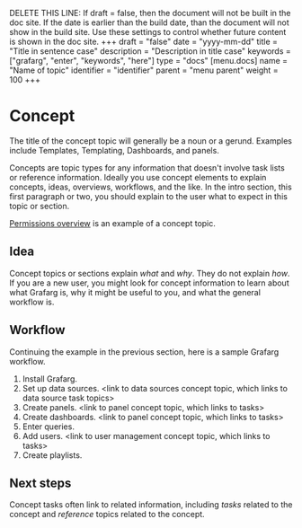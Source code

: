 DELETE THIS LINE: If draft = false, then the document will not be built in the doc site. If the date is earlier than the build date, than the document will not show in the build site. Use these settings to control whether future content is shown in the doc site.
+++
draft = "false"
date = "yyyy-mm-dd"
title = "Title in sentence case"
description = "Description in title case"
keywords = ["grafarg", "enter", "keywords", "here"]
type = "docs"
[menu.docs]
name = "Name of topic"
identifier = "identifier"
parent = "menu parent"
weight = 100
+++

# Concept

The title of the concept topic will generally be a noun or a gerund. Examples include Templates, Templating, Dashboards, and panels.

Concepts are topic types for any information that doesn't involve task lists or reference information. Ideally you use concept elements to explain concepts, ideas, overviews, workflows, and the like. In the intro section, this first paragraph or two, you should explain to the user what to expect in this topic or section.

[Permissions overview](https://grafarg.com/docs/grafarg/latest/permissions/overview/) is an example of a concept topic.

## Idea

Concept topics or sections explain *what* and *why*. They do not explain *how*. If you are a new user, you might look for concept information to learn about what Grafarg is, why it might be useful to you, and what the general workflow is. 

## Workflow

Continuing the example in the previous section, here is a sample Grafarg workflow. 

1. Install Grafarg. <link to task for installing Grafarg>
1. Set up data sources. <link to data sources concept topic, which links to data source task topics>
1. Create panels. <link to panel concept topic, which links to tasks>
1. Create dashboards.  <link to panel concept topic, which links to tasks>
1. Enter queries. <link to query editor concept topic>
1. Add users. <link to user management concept topic, which links to tasks>
1. Create playlists. <link to Playlist topic that contains concept information and tasks>

## Next steps

Concept tasks often link to related information, including *tasks* related to the concept and *reference* topics related to the concept.
